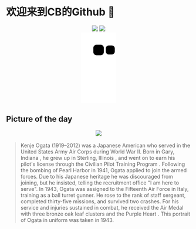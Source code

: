 
# 欢迎来到CB的Github 👋

<div align="center">
  <img height="137px" src="https://github-readme-stats.vercel.app/api?username=SuperCB&show_icons=true&theme=radical" />
  <img height="137px" src="https://github-readme-stats.vercel.app/api/top-langs/?username=SuperCB&hide_title=true&hide_border=true&layout=compact&langs_count=6&text_color=000&icon_color=fff" />
</div>


<div align="center">
    <img src="./contribution-snake/github-contribution-grid-snake.svg" />
</div>



## Picture of the day
<div align="center">
  <img width=400px src="https://upload.wikimedia.org/wikipedia/commons/thumb/4/44/Kenje_Ogata_1943.jpg/450px-Kenje_Ogata_1943.jpg" />
</div>

>Kenje Ogata  (1919–2012) was a  Japanese American  who served in the  United States Army Air Corps  during World War II. Born in  Gary, Indiana , he grew up in  Sterling, Illinois , and went on to earn his pilot's license through the  Civilian Pilot Training Program . Following the bombing of  Pearl Harbor  in 1941, Ogata applied to join the armed forces. Due to his Japanese heritage he was discouraged from joining, but he insisted, telling the recruitment office "I am here to serve". In 1943, Ogata was assigned to the  Fifteenth Air Force  in Italy, training as a ball turret gunner. He rose to the rank of staff sergeant, completed thirty-five missions, and survived two crashes. For his service and injuries sustained in combat, he received the  Air Medal  with three bronze oak leaf clusters and the  Purple Heart . This portrait of Ogata in uniform was taken in 1943.


